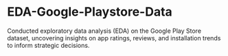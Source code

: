 # EDA-Google-Playstore-Data
Conducted exploratory data analysis (EDA) on the Google Play Store dataset, uncovering insights on app ratings, reviews, and installation trends to inform strategic decisions.
